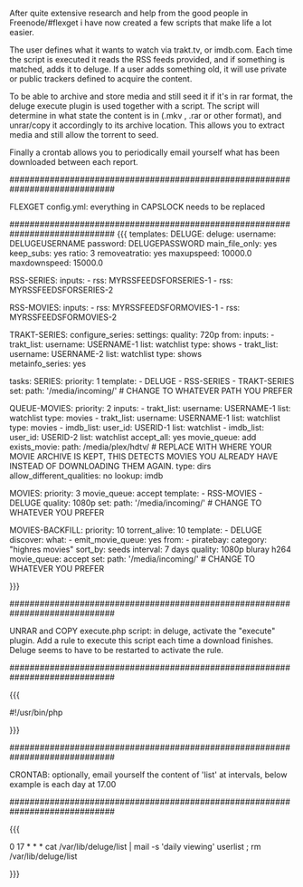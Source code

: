 After quite extensive research and help from the good people in Freenode/#flexget i have now created a few scripts that make life a lot easier.

The user defines what it wants to watch via trakt.tv, or imdb.com.
Each time the script is executed it reads the RSS feeds provided, and if something is matched, adds it to deluge.
If a user adds something old, it will use private or public trackers defined to acquire the content.

To be able to archive and store media and still seed it if it's in rar format, the deluge execute plugin is used together with a script.
The script will determine in what state the content is in (.mkv , .rar or other format), and unrar/copy it accordingly to its archive location.
This allows you to extract media and still allow the torrent to seed.

Finally a crontab allows you to periodically email yourself what has been downloaded between each report.

#############################################################################

FLEXGET config.yml: 
everything in CAPSLOCK needs to be replaced

#############################################################################
{{{
templates:
  DELUGE:
    deluge:
      username: DELUGEUSERNAME
      password: DELUGEPASSWORD
      main_file_only: yes
      keep_subs: yes
      ratio: 3
      removeatratio: yes
      maxupspeed: 10000.0
      maxdownspeed: 15000.0
        

  RSS-SERIES:
    inputs:
    - rss: MYRSSFEEDSFORSERIES-1
    - rss: MYRSSFEEDSFORSERIES-2
    
  RSS-MOVIES:
    inputs:
    - rss: MYRSSFEEDSFORMOVIES-1
    - rss: MYRSSFEEDSFORMOVIES-2
    
  TRAKT-SERIES:
    configure_series:
      settings:
        quality: 720p
      from:
        inputs:
        - trakt_list:
            username: USERNAME-1
            list: watchlist
            type: shows
        - trakt_list:
            username: USERNAME-2
            list: watchlist
            type: shows        
    metainfo_series: yes

tasks:
  SERIES:
    priority: 1
    template:
      - DELUGE
      - RSS-SERIES
      - TRAKT-SERIES
    set:
      path: '/media/incoming/' # CHANGE TO WHATEVER PATH YOU PREFER
          
        
  QUEUE-MOVIES:
    priority: 2
    inputs:
    - trakt_list:
        username: USERNAME-1
        list: watchlist
        type: movies
    - trakt_list:
        username: USERNAME-1
        list: watchlist
        type: movies
    - imdb_list:
        user_id: USERID-1
        list: watchlist
    - imdb_list:
        user_id: USERID-2
        list: watchlist
    accept_all: yes
    movie_queue: add
    exists_movie:
      path: /media/plex/hdtv/   # REPLACE WITH WHERE YOUR MOVIE ARCHIVE IS KEPT, THIS DETECTS MOVIES YOU ALREADY HAVE INSTEAD OF DOWNLOADING THEM AGAIN.
      type: dirs
      allow_different_qualities: no
      lookup: imdb

  MOVIES:
    priority: 3
    movie_queue: accept
    template:
      - RSS-MOVIES
      - DELUGE
    quality: 1080p
    set:
      path: '/media/incoming/'  # CHANGE TO WHATEVER YOU PREFER

  MOVIES-BACKFILL:
    priority: 10
    torrent_alive: 10
    template:
      - DELUGE
    discover:
      what:
        - emit_movie_queue: yes
      from:
        - piratebay:
            category: "highres movies"
            sort_by: seeds
      interval: 7 days
    quality: 1080p bluray h264
    movie_queue: accept
    set:
      path: '/media/incoming/'  # CHANGE TO WHATEVER YOU PREFER

}}}

#############################################################################

UNRAR and COPY execute.php script: 
in deluge, activate the "execute" plugin. Add a rule to execute this script each time a download finishes. Deluge seems to have to be restarted to activate the rule.

#############################################################################

{{{

#!/usr/bin/php
<?php


/*--------------------------------------------------------*

	Change these variables to suite your needs
	$movie_path is the location where you want your movies to be permanently stored
	$tv_path is the location where you want your tv-series to be permanently stored
	$list_path is the location of a file with a list of the daily downloads, the content can then be emailed once a day.
	$logfile is the file where everything is logged to.

/--------------------------------------------------------*/

$movie_path = "/media/plex/movies/";
$tv_path = "/media/plex/tvseries/";
$list_path = "/var/lib/deluge/list";
$logfile = "/var/log/sort";

/*--------------------------------------------------------*

	Nothing below here should have to be modified.

/--------------------------------------------------------*/

//log each command run to be able to trace any problems, use grep to grep the PID if multiple executes run at the same time.
function logger($message) {
	$date = date('Y-m-d H:i:s');
	file_put_contents($logfile, $date." ".getmypid()." ".$message."\n", FILE_APPEND | LOCK_EX);
}

//log and execute all the commands, escaping the shell commands for anything dangerous.
function logexec($cmd) {

// get an array of all arguments passed to function
$args = func_get_args();

// remove the first cell
array_shift($args);

//escape shell arguments from each cell
$args = array_map("escapeshellarg", $args);

//make the array back to a string
$cmd.=" ".implode($args," ");

//log and execute
logger($cmd);
echo $cmd."\n";
exec($cmd);
}

//deluge feeds execute scripts with 3 arguments, torrentid, torrentname, and torrentpath.
$torrent_id = $argv[1];
$torrent_name = $argv[2];
$torrent_path = $argv[3];

//this writes each item downloaded to a file, where the content can later be emailed as a daily summary.
file_put_contents($list_path, date('Y-m-d H:i:s')." ".$torrent_name."\n", FILE_APPEND | LOCK_EX);

// check if its a tv-series or movie
$tv_or_movie = preg_match('/^(.*)((\d+)[ex](\d+))/i', strtolower($torrent_name) , $matches);

logger('--- BEGIN --- : '.implode($argv,' '));

if ( empty($matches) ) {
	// if it's in non-unix format with whitespaces, remove these..
	$target = $movie_path.str_replace(' ', '_',$torrent_name);
	logexec("mkdir", $target);
	
	if ( glob($torrent_path.$torrent_name."/*.mkv") ) {
		logger("movie is already in mvk format, copying: ".$target);
		logexec("cp ".escapeshellarg($torrent_path.$torrent_name)."/*.mkv", $target);
	} else if ( glob($torrent_path.$torrent_name."/*.rar") ) {
		logger("movie is in rar format, extracting: ".$target);
		logexec("unrar e -y", $torrent_path.$torrent_name, $target);
	} else {
		logger("this is not in mkv or rar format, possibly mp4 so copying everything");
		logexec("cp ".escapeshellarg($torrent_path.$torrent_name)."/*", $target);
	}

	$esc_source = escapeshellarg($torrent_path.$torrent_name);

	logexec("cp ".$esc_source."/*.nfo", $target);
	logexec("cp ".$esc_source."/Subs/*", $target);
	logexec("cp ".$esc_source."/subs/*", $target);
	logexec("unrar e -y", $target, $target."/");
	logexec("unrar e -y", $target, $target."/");

	logger("cleaning up...");
	logexec("rm -rf ".escapeshellarg($target)."/*.rar");
	logexec("rm -rf ".escapeshellarg($target)."/*.sfv");

} else {
	
	if ( preg_match('/^(.*)s(\d+)[e](\d+)/i', strtolower($torrent_name), $res) ) {
		$name = trim($res[1], ".");
		$season = str_pad($res[2], 2, "0", STR_PAD_LEFT);
		$episode = str_pad($res[3], 2, "0", STR_PAD_LEFT);
	}

	if ( preg_match('/^(.*)(\d+)[x](\d+)/i', strtolower($torrent_name), $res) ) {
		$name = trim($res[1], ".");
		$season = str_pad($res[2], 2, "0", STR_PAD_LEFT);
		$episode = str_pad($res[3], 2, "0", STR_PAD_LEFT);
	}

	logexec( "mkdir -p", $tv_path.$name."/season.".$season."/".$torrent_name );
	logexec( "unrar e -y", $torrent_path.$torrent_name, $tv_path.$name."/season.".$season."/".$torrent_name);
	logexec( "cp ".escapeshellarg($torrent_path.$torrent_name)."/*.nfo", $tv_path.$name."/season.".$season."/".$torrent_name);
}

logger('--- END ---');

?>

}}}

#############################################################################

CRONTAB:
optionally, email yourself the content of 'list' at intervals, below example is each day at 17.00

#############################################################################

{{{

0 17 * * * cat /var/lib/deluge/list | mail -s 'daily viewing' userlist ; rm /var/lib/deluge/list

}}}